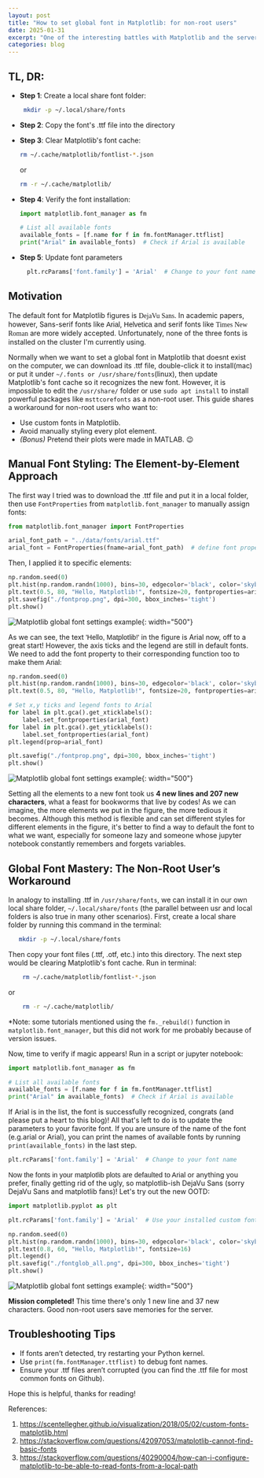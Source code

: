 ```yaml
---
layout: post
title: "How to set global font in Matplotlib: for non-root users"
date: 2025-01-31
excerpt: "One of the interesting battles with Matplotlib and the server. "
categories: blog
---
```


## TL, DR: 

- **Step 1**: Create a local share font folder:
  ```bash
   mkdir -p ~/.local/share/fonts
    ```

- **Step 2**: Copy the font's .ttf file into the directory
- **Step 3**: Clear Matplotlib's font cache:
    ```bash
    rm ~/.cache/matplotlib/fontlist-*.json
    ```

   or 

    ```bash
    rm -r ~/.cache/matplotlib/
    ```
- **Step 4**: Verify the font installation:
    ```python
    import matplotlib.font_manager as fm

    # List all available fonts
    available_fonts = [f.name for f in fm.fontManager.ttflist]
    print("Arial" in available_fonts)  # Check if Arial is available
    ```
- **Step 5**: Update font parameters
  ```python
    plt.rcParams['font.family'] = 'Arial'  # Change to your font name
    ```



## Motivation

The default font for Matplotlib figures is <span style="font-family: 'DejaVu';">DejaVu Sans</span>. In academic papers, however, Sans-serif fonts like <span style="font-family: 'Arial';">Arial</span>, <span style="font-family: 'Helvetica';">Helvetica</span> and serif fonts like <span style="font-family: 'Times New Roman';">Times New Roman</span> are more widely accepted. Unfortunately, none of the three fonts is installed on the cluster I'm currently using. 

Normally when we want to set a global font in Matplotlib that doesnt exist on the computer, we can download its .ttf file, double-click it to install(mac) or put it under `~/.fonts or /usr/share/fonts`(linux), then update Matplotlib's font cache so it recognizes the new font. However, it is impossible to edit the `/usr/share/` folder or use `sudo apt install` to install powerful packages like `msttcorefonts` as a non-root user. This guide shares a workaround for non-root users who want to:

- Use custom fonts in Matplotlib. 
- Avoid manually styling every plot element. 
- *(Bonus)* Pretend their plots were made in MATLAB. 😉

## Manual Font Styling: The Element-by-Element Approach

The first way I tried was to download the .ttf file and put it in a local folder, then use `FontProperties` from `matplotlib.font_manager` to manually assign fonts:

```python
from matplotlib.font_manager import FontProperties

arial_font_path = "../data/fonts/arial.ttf"  
arial_font = FontProperties(fname=arial_font_path)  # define font property
```

Then, I applied it to specific elements:

```python
np.random.seed(0)
plt.hist(np.random.randn(1000), bins=30, edgecolor='black', color='skyblue', label="Random Data")
plt.text(0.5, 80, "Hello, Matplotlib!", fontsize=20, fontproperties=arial_font)
plt.savefig("./fontprop.png", dpi=300, bbox_inches='tight')
plt.show()
```

![Matplotlib global font settings example](/assets/images/posts/mpl_font_fontprop.png){: width="500"}

As we can see, the text <span style="font-family: Arial;">'Hello, Matplotlib!'</span> in the figure is Arial now, off to a great start! However, the axis ticks and the legend are still in default fonts. We need to add the font property to their corresponding function too to make them <span style="font-family: Arial;">Arial</span>:

```python
np.random.seed(0)
plt.hist(np.random.randn(1000), bins=30, edgecolor='black', color='skyblue', label="Random Data")
plt.text(0.5, 80, "Hello, Matplotlib!", fontsize=20, fontproperties=arial_font)

# Set x,y ticks and legend fonts to Arial
for label in plt.gca().get_xticklabels():
    label.set_fontproperties(arial_font)
for label in plt.gca().get_yticklabels():
    label.set_fontproperties(arial_font)
plt.legend(prop=arial_font)

plt.savefig("./fontprop.png", dpi=300, bbox_inches='tight')
plt.show()
```

![Matplotlib global font settings example](/assets/images/posts/mpl_font_fontprop_all.png){: width="500"}

Setting all the elements to a new font took us **4 new lines and 207 new characters**, what a feast for bookworms that live by codes! As we can imagine, the more elements we put in the figure, the more tedious it becomes. Although this method is flexible and can set different styles for different elements in the figure, it's better to find a way to default the font to what we want, especially for someone lazy and someone whose jupyter notebook constantly remembers and forgets variables. 

## Global Font Mastery: The Non-Root User’s Workaround

In analogy to installing .ttf in `/usr/share/fonts`, we can install it in our own local share folder, `~/.local/share/fonts` (the parallel between usr and local folders is also true in many other scenarios). First, create a local share folder by running this command in the terminal:

```bash
   mkdir -p ~/.local/share/fonts
```

Then copy your font files (.ttf, .otf, etc.) into this directory. The next step would be clearing Matplotlib's font cache. Run in terminal:
```bash
    rm ~/.cache/matplotlib/fontlist-*.json
```

or 
```bash
    rm -r ~/.cache/matplotlib/
```

*Note: some tutorials mentioned using the `fm._rebuild()` function in `matplotlib.font_manager`, but this did not work for me probably because of version issues. 

Now, time to verify if magic appears! Run in a script or jupyter notebook:

```python
import matplotlib.font_manager as fm

# List all available fonts
available_fonts = [f.name for f in fm.fontManager.ttflist]
print("Arial" in available_fonts)  # Check if Arial is available
```

If Arial is in the list, the font is successfully recognized, congrats (and please put a heart to this blog)! All that's left to do is to update the parameters to your favorite font. If you are unsure of the name of the font (e.g.arial or Arial), you can print the names of available fonts by running `print(available_fonts)` in the last step. 

```python
plt.rcParams['font.family'] = 'Arial'  # Change to your font name
```

<span style="font-family: Arial;">Now the fonts in your matplotlib plots are defaulted to Arial</span> or anything you prefer, finally getting rid of the ugly, so matplotlib-ish DejaVu Sans (sorry DejaVu Sans and matplotlib fans)! Let's try out the new OOTD:

```python
import matplotlib.pyplot as plt

plt.rcParams['font.family'] = 'Arial'  # Use your installed custom font

np.random.seed(0)
plt.hist(np.random.randn(1000), bins=30, edgecolor='black', color='skyblue', label="Random Data")
plt.text(0.8, 60, "Hello, Matplotlib!", fontsize=16)
plt.legend()
plt.savefig("./fontglob_all.png", dpi=300, bbox_inches='tight')
plt.show()
```

![Matplotlib global font settings example](/assets/images/posts/mpl_font_fontglob_all.png){: width="500"}


**Mission completed!** This time there's only 1 new line and 37 new characters. Good non-root users save memories for the server.

## Troubleshooting Tips

- If fonts aren’t detected, try restarting your Python kernel.
- Use `print(fm.fontManager.ttflist)` to debug font names.
- Ensure your .ttf files aren’t corrupted (you can find the .ttf file for most common fonts on Github).

Hope this is helpful, thanks for reading! 


References:
1. https://scentellegher.github.io/visualization/2018/05/02/custom-fonts-matplotlib.html
2. https://stackoverflow.com/questions/42097053/matplotlib-cannot-find-basic-fonts
3. https://stackoverflow.com/questions/40290004/how-can-i-configure-matplotlib-to-be-able-to-read-fonts-from-a-local-path